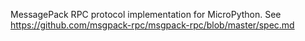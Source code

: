 MessagePack RPC protocol implementation for MicroPython.
See https://github.com/msgpack-rpc/msgpack-rpc/blob/master/spec.md
